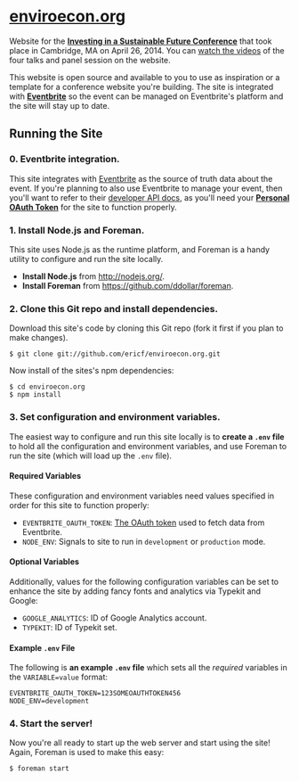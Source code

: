 [enviroecon.org][enviroecon]
============================

Website for the [**Investing in a Sustainable Future Conference**][enviroecon] that took place in Cambridge, MA on April 26, 2014. You can [watch the videos][videos] of the four talks and panel session on the website.

This website is open source and available to you to use as inspiration or a template for a conference website you're building. The site is integrated with [**Eventbrite**][eventbrite] so the event can be managed on Eventbrite's platform and the site will stay up to date.

## Running the Site

### 0. Eventbrite integration.

This site integrates with [Eventbrite][eventbrite] as the source of truth data about the event. If you're planning to also use Eventbrite to manage your event, then you'll want to refer to their [developer API docs][eventbrite-dev], as you'll need your [**Personal OAuth Token**][eventbrite-auth] for the site to function properly.

### 1. Install Node.js and Foreman.

This site uses Node.js as the runtime platform, and Foreman is a handy utility to configure and run the site locally.

* __Install Node.js__ from <http://nodejs.org/>.
* __Install Foreman__ from <https://github.com/ddollar/foreman>.

### 2. Clone this Git repo and install dependencies.

Download this site's code by cloning this Git repo (fork it first if you plan to make changes).

```shell
$ git clone git://github.com/ericf/enviroecon.org.git
```

Now install of the sites's npm dependencies:

```shell
$ cd enviroecon.org
$ npm install
```

### 3. Set configuration and environment variables.

The easiest way to configure and run this site locally is to **create a `.env` file** to hold all the configuration and environment variables, and use Foreman to run the site (which will load up the `.env` file).

#### Required Variables

These configuration and environment variables need values specified in order for this site to function properly:

* `EVENTBRITE_OAUTH_TOKEN`: [The OAuth token][eventbrite-auth] used to fetch data from Eventbrite.
* `NODE_ENV`: Signals to site to run in `development` or `production` mode.

#### Optional Variables

Additionally, values for the following configuration variables can be set to enhance the site by adding fancy fonts and analytics via Typekit and Google:

* `GOOGLE_ANALYTICS`: ID of Google Analytics account.
* `TYPEKIT`: ID of Typekit set.

#### Example `.env` File

The following is **an example `.env` file** which sets all the _required_
variables in the `VARIABLE=value` format:

```
EVENTBRITE_OAUTH_TOKEN=123SOMEOAUTHTOKEN456
NODE_ENV=development
```

### 4. Start the server!

Now you're all ready to start up the web server and start using the site! Again, Foreman is used to make this easy:

```shell
$ foreman start
```


[enviroecon]: http://enviroecon.org/
[videos]: http://enviroecon.org/videos/
[eventbrite]: http://www.eventbrite.com/
[eventbrite-dev]: http://developer.eventbrite.com/
[eventbrite-auth]: http://developer.eventbrite.com/docs/auth/
